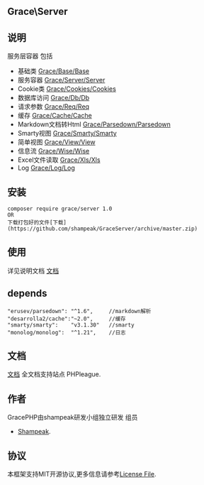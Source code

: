 ## Grace\Server

## 说明

服务层容器
包括

- 基础类             [Grace/Base/Base](src/Cookies/readme.md)
- 服务容器           [Grace/Server/Server](src/Server/readme.md)
- Cookie类           [Grace/Cookies/Cookies](src/Cookies/readme.md)
- 数据库访问         [Grace/Db/Db](src/Db/readme.md)
- 请求参数           [Grace/Req/Req](src/Req/readme.md)
- 缓存               [Grace/Cache/Cache](src/Cache/readme.md)
- Markdown文档转Html [Grace/Parsedown/Parsedown](src/Parsedown/readme.md)
- Smarty视图         [Grace/Smarty/Smarty](src/Smarty/readme.md)
- 简单视图           [Grace/View/View](src/View/readme.md)
- 信息流             [Grace/Wise/Wise](src/Wise/readme.md)
- Excel文件读取      [Grace/Xls/Xls](src/Xls/readme.md)
- Log                [Grace/Log/Log](src/Log/readme.md)

## 安装

    composer require grace/server 1.0
    OR
    下载打包好的文件[下载](https://github.com/shampeak/GraceServer/archive/master.zip)

## 使用

详见说明文档 [文档](src/Server/index.md)

## depends

    "erusev/parsedown": "^1.6",     //markdown解析
    "desarrolla2/cache":"~2.0",     //缓存
    "smarty/smarty":    "v3.1.30"   //smarty
    "monolog/monolog":  "^1.21",    //日志


## 文档

[文档](https://github.com/shampeak/GraceServer/tree/master/docs)
全文档支持站点  PHPleague.

## 作者

GracePHP由shampeak研发小组独立研发
组员
- [Shampeak](https://github.com/shampeak/).


## 协议

本框架支持MIT开源协议,更多信息请参考[License File](https://github.com/shampeak/GraceServer/blob/master/LICENSE.md).


